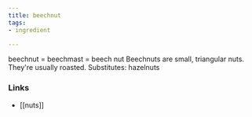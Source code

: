 ```yaml
---
title: beechnut
tags:
- ingredient

---
```

beechnut = beechmast = beech nut Beechnuts are small, triangular nuts. They're usually roasted. Substitutes: hazelnuts

### Links

* [[nuts]]
